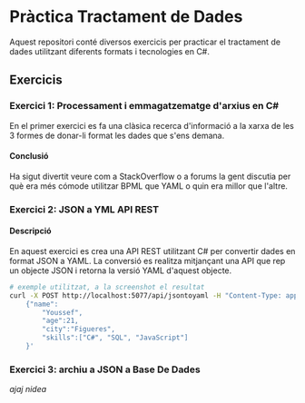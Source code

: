 # Pràctica Tractament de Dades

Aquest repositori conté diversos exercicis per practicar el tractament de dades utilitzant diferents formats i tecnologies en C#.

## Exercicis

### Exercici 1: Processament i emmagatzematge d'arxius en C#

En el primer exercici es fa una clàsica recerca d'informació a la xarxa de les 3 formes de donar-li format les dades que s'ens demana.

#### Conclusió
Ha sigut divertit veure com a StackOverflow o a forums la gent discutia per què era més cómode utilitzar BPML que YAML o quin era millor que l'altre.

### Exercici 2: JSON a YML API REST

#### Descripció
En aquest exercici es crea una API REST utilitzant C# per convertir dades en format JSON a YAML. La conversió es realitza mitjançant una API que rep un objecte JSON i retorna la versió YAML d'aquest objecte.

```bash
# exemple utilitzat, a la screenshot el resultat
curl -X POST http://localhost:5077/api/jsontoyaml -H "Content-Type: application/json" -d '
    {"name":
        "Youssef", 
        "age":21, 
        "city":"Figueres", 
        "skills":["C#", "SQL", "JavaScript"]
    }'
```

### Exercici 3: archiu a JSON a Base De Dades

*ajaj nidea*
